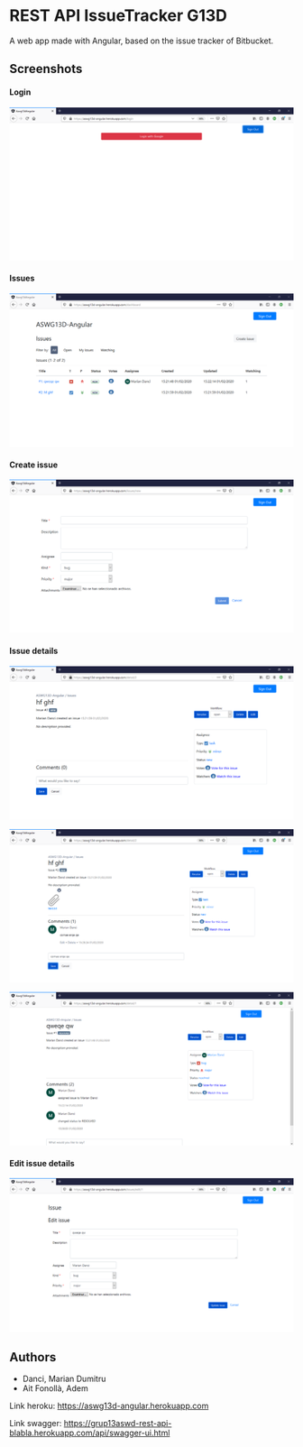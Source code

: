 # REST API IssueTracker G13D 

A web app made with Angular, based on the issue tracker of Bitbucket.

## Screenshots

#### Login
![Login](images/1.PNG)

#### Issues
![Issues](images/2.PNG)

#### Create issue
![Create issue](images/3.PNG)

#### Issue details
![Issue details](images/4.PNG)

![Issue details](images/5.PNG)

![Issue details](images/6.PNG)

#### Edit issue details
![Edit issue](images/7.PNG)

## Authors
- Danci, Marian Dumitru
- Ait Fonollà, Adem

Link heroku:
https://aswg13d-angular.herokuapp.com

Link swagger:
https://grup13aswd-rest-api-blabla.herokuapp.com/api/swagger-ui.html
